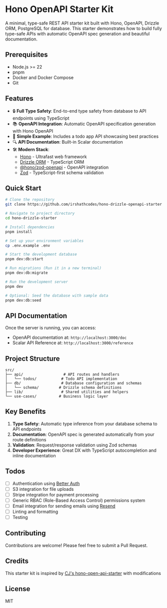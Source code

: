 # Hono OpenAPI Starter Kit

A minimal, type-safe REST API starter kit built with Hono, OpenAPI, Drizzle ORM, PostgreSQL for database. This starter demonstrates how to build fully type-safe APIs with automatic OpenAPI spec generation and beautiful documentation.

## Prerequisites

- Node.js >= 22
- pnpm
- Docker and Docker Compose
- Git

## Features

- 🔒 **Full Type Safety**: End-to-end type safety from database to API endpoints using TypeScript
- 📚 **OpenAPI Integration**: Automatic OpenAPI specification generation with Hono OpenAPI
- 🎯 **Simple Example**: Includes a todo app API showcasing best practices
- 🔍 **API Documentation**: Built-in Scalar documentation
- 🛠 **Modern Stack**:
  - [Hono](https://hono.dev/) - Ultrafast web framework
  - [Drizzle ORM](https://orm.drizzle.team/) - TypeScript ORM
  - [@hono/zod-openapi](https://github.com/honojs/middleware/tree/main/packages/zod-openapi) - OpenAPI integration
  - [Zod](https://zod.dev/) - TypeScript-first schema validation

## Quick Start

```bash
# Clone the repository
git clone https://github.com/irshathcodes/hono-drizzle-openapi-starter

# Navigate to project directory
cd hono-drizzle-starter

# Install dependencies
pnpm install

# Set up your environment variables
cp .env.example .env

# Start the development database
pnpm dev:db:start

# Run migrations (Run it in a new terminal)
pnpm dev:db:migrate

# Run the development server
pnpm dev

# Optional: Seed the database with sample data
pnpm dev:db:seed
```

## API Documentation

Once the server is running, you can access:

- OpenAPI documentation at: `http://localhost:3000/doc`
- Scalar API Reference at: `http://localhost:3000/reference`

## Project Structure

```
src/
├── api/                  # API routes and handlers
│   └── todos/           # Todo API implementation
├── db/                  # Database configuration and schemas
│   └── schema/         # Drizzle schema definitions
├── lib/                 # Shared utilities and helpers
└── use-cases/          # Business logic layer
```

## Key Benefits

1. **Type Safety**: Automatic type inference from your database schema to API endpoints
2. **Documentation**: OpenAPI spec is generated automatically from your route definitions
3. **Validation**: Request/response validation using Zod schemas
4. **Developer Experience**: Great DX with TypeScript autocompletion and inline documentation

## Todos

- [ ] Authentication using [Better Auth](https://better-auth.com)
- [ ] S3 integration for file uploads
- [ ] Stripe integration for payment processing
- [ ] Generic RBAC (Role-Based Access Control) permissions system
- [ ] Email integration for sending emails using [Resend](https://resend.com)
- [ ] Linting and formatting
- [ ] Testing

## Contributing

Contributions are welcome! Please feel free to submit a Pull Request.

## Credits

This starter kit is inspired by [CJ's hono-open-api-starter](https://github.com/w3cj/hono-open-api-starter) with modifications

## License

MIT
